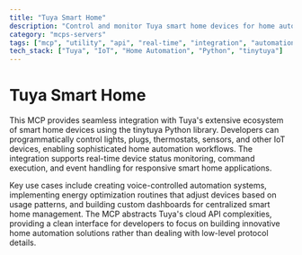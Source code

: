 ```yaml
---
title: "Tuya Smart Home"
description: "Control and monitor Tuya smart home devices for home automation, enabling voice commands and energy optimization scenarios."
category: "mcps-servers"
tags: ["mcp", "utility", "api", "real-time", "integration", "automation"]
tech_stack: ["Tuya", "IoT", "Home Automation", "Python", "tinytuya"]
---
```


# Tuya Smart Home

This MCP provides seamless integration with Tuya's extensive ecosystem of smart home devices using the tinytuya Python library. Developers can programmatically control lights, plugs, thermostats, sensors, and other IoT devices, enabling sophisticated home automation workflows. The integration supports real-time device status monitoring, command execution, and event handling for responsive smart home applications.

Key use cases include creating voice-controlled automation systems, implementing energy optimization routines that adjust devices based on usage patterns, and building custom dashboards for centralized smart home management. The MCP abstracts Tuya's cloud API complexities, providing a clean interface for developers to focus on building innovative home automation solutions rather than dealing with low-level protocol details.
